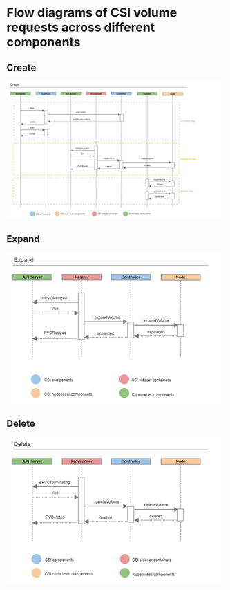 # Flow diagrams of CSI volume requests across different components
## Create
![Screenshot](images/create_volume.png)
## Expand
![Screenshot](images/expand_volume.png)
## Delete
![Screenshot](images/delete_volume.png)

